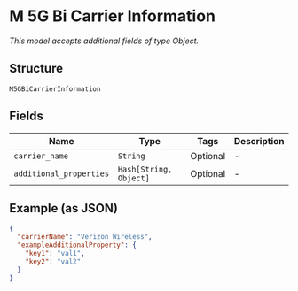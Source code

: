 
# M 5G Bi Carrier Information

*This model accepts additional fields of type Object.*

## Structure

`M5GBiCarrierInformation`

## Fields

| Name | Type | Tags | Description |
|  --- | --- | --- | --- |
| `carrier_name` | `String` | Optional | - |
| `additional_properties` | `Hash[String, Object]` | Optional | - |

## Example (as JSON)

```json
{
  "carrierName": "Verizon Wireless",
  "exampleAdditionalProperty": {
    "key1": "val1",
    "key2": "val2"
  }
}
```

